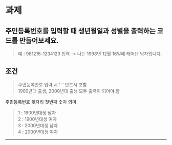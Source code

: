 # 과제

## 주민등록번호를 입력할 때 생년월일과 성별을 출력하는 코드를 만들어보세요.
> 예 : 981216-1234123 입력 -> 나는 1998년 12월 16일에 태어난 남자입니다.

## 조건
> 주민등록번호 입력 시 '-' 반드시 포함  
> 1900년대 출생, 2000년대 출생 모두 출력이 되어야 함  

주민등록번호 뒷자리 첫번째 숫자 의미   
> 1 : 1900년대생 남자  
> 2 : 1900년대생 여자  
> 3 : 2000년대생 남자  
> 4 : 2000년대생 여자  

--------------------------------------------------
